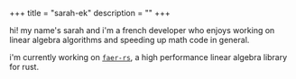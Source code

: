 +++
title = "sarah-ek"
description = ""
+++

hi! my name's sarah and i'm a french developer who enjoys working on linear algebra algorithms
and speeding up math code in general.

i'm currently working on [`faer-rs`](https://faer-rs.github.io), a high performance linear algebra library for rust.
